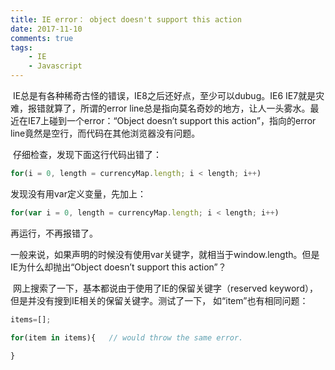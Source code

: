 ```yaml
---
title: IE error： object doesn't support this action
date: 2017-11-10
comments: true
tags: 
	- IE
	- Javascript
---
```


​	IE总是有各种稀奇古怪的错误，IE8之后还好点，至少可以dubug。IE6 IE7就是灾难，报错就算了，所谓的error line总是指向莫名奇妙的地方，让人一头雾水。最近在IE7上碰到一个error：“Object doesn’t support this action”，指向的error line竟然是空行，而代码在其他浏览器没有问题。

​      仔细检查，发现下面这行代码出错了：

```javascript
for(i = 0, length = currencyMap.length; i < length; i++)
```

发现没有用var定义变量，先加上：

<!--more-->

```javascript
for(var i = 0, length = currencyMap.length; i < length; i++)
```

再运行，不再报错了。

​       一般来说，如果声明的时候没有使用var关键字，就相当于window.length。但是IE为什么却抛出“Object doesn’t support this action”？

​       网上搜索了一下，基本都说由于使用了IE的保留关键字（reserved keyword），但是并没有搜到IE相关的保留关键字。测试了一下， 如“item”也有相同问题：

```javascript
items=[];

for(item in items){   // would throw the same error.

}
```